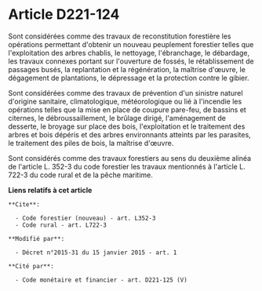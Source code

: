 # Article D221-124

Sont considérées comme des travaux de reconstitution forestière les opérations permettant d'obtenir un nouveau peuplement
forestier telles que l'exploitation des arbres chablis, le nettoyage, l'ébranchage, le débardage, les travaux connexes
portant sur l'ouverture de fossés, le rétablissement de passages busés, la replantation et la régénération, la maîtrise
d'œuvre, le dégagement de plantations, le dépressage et la protection contre le gibier. 

Sont considérées comme des travaux de prévention d'un sinistre naturel d'origine sanitaire, climatologique, météorologique ou
lié à l'incendie les opérations telles que la mise en place de coupure pare-feu, de bassins et citernes, le
débroussaillement, le brûlage dirigé, l'aménagement de desserte, le broyage sur place des bois, l'exploitation et le
traitement des arbres et bois dépéris et des arbres environnants atteints par les parasites, le traitement des piles de bois,
la maîtrise d'œuvre. 

Sont considérés comme des travaux forestiers au sens du deuxième alinéa de l'article L. 352-3 du code forestier les travaux
mentionnés à l'article L. 722-3 du code rural et de la pêche maritime.

**Liens relatifs à cet article**

	**Cite**:

	  - Code forestier (nouveau) - art. L352-3
	  - Code rural - art. L722-3

	**Modifié par**:

	  - Décret n°2015-31 du 15 janvier 2015 - art. 1

	**Cité par**:

	  - Code monétaire et financier - art. D221-125 (V)
